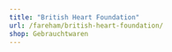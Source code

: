 ```yaml
---
title: "British Heart Foundation"
url: /fareham/british-heart-foundation/
shop: Gebrauchtwaren
---
```


